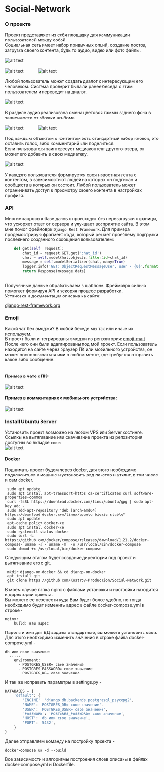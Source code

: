# Social-Network
### О проекте
Проект представляет из себя площадку для коммуникации пользователей между собой.<br>
Социальная сеть имеет набор привычных опций, создание постов, загрузка своего контента, будь то аудио, видео или фото файлы.
<br>
<br>
![alt text](screenshots/добавление_фото.png)
<br>
<br>
![alt text](screenshots/галлерея.jpg) &nbsp;&nbsp;&nbsp;&nbsp;&nbsp;&nbsp;&nbsp;&nbsp;&nbsp;&nbsp; ![alt text](screenshots/пост.jpg) 
<br>
<br>
Любой пользователь может создать диалог с интересующим его человеком. Система проверит была ли ранее беседа с этим пользователем и переведет на диалог.
<br>
<br>
![alt text](screenshots/чат.jpg)
<br>
<br>
В разделе аудио реализована смена цветовой гаммы заднего фона в зависимости от обожки альбома.
<br>
<br>
![alt text](screenshots/аудио1.jpg) &nbsp;&nbsp;&nbsp;&nbsp;&nbsp;&nbsp;&nbsp;&nbsp;&nbsp;&nbsp; ![alt text](screenshots/аудио2.jpg) 
<br>
<br>
Под каждым объектом с контентом есть стандартный набор кнопок, это оставить голос, либо комментарий или поделиться.<br>
Если пользователя заинтересует медиаконтент другого юзера, он может его добавить в свою медиатеку.
<br>
<br>
![alt text](screenshots/like_comment.jpg)
<br>
<br>
У каждого пользователя формируется своя новостная лента с контентом, в зависимости от людей на которых он подписан и сообществ в которых он состоит. Любой пользователь может ограничивать доступ к просмотру своего контента в настройках профиля.
### API
Многие запросы к базе данных происходит без перезагрузки страницы, что ускоряет ответ от сервера и улучшает восприятие сайта.
В этом мне помог фреймоврк `Django Rest Framework`.
Для примера продемострирую фрагмент кода, который решает проеблему подгрузки последнего созданного сообщения пользователем:<br>
```python
    def get(self, request):
        chat_id = request.GET.get('chat_id')
        chat = self.modelChat.objects.filter(id=chat_id)
        message = self.modelSerializer(chat, many=True)
        logger.info('GET: ObjectRequestMessageUser, user - {0}'.format(request.user.email))
        return Response(message.data)
```
<br>
Полученные данные обрабатываем в шаблоне. Фреймоврк сильно помогает формируя API и ускоряя процесс разработки.<br>
Установка и документация описана на сайте:

[django-rest-framework.org](https://www.django-rest-framework.org/)

### Emoji
Какой чат без эмоджи? В любой беседе мы так или иначе их используем.<br>
В проект были интегрированы эмоджи из репозитория: [emoji-mart](https://github.com/missive/emoji-mart) <br>
После чего они были адаптированы под мой проект. Если пользователь находится на сайте через браузер ПК или мобильного устройства, 
он может воспользоваться ими в любом месте, где требуется отправить какое либо сообщение. 
<br>
<br>
#### Пример в чате с ПК:

![alt text](screenshots/эмоджи_пк.png) 

#### Пример в комментариях с мобильного устройства:

![alt text](screenshots/эмоджи_мб.jpg) 

### Install Ubuntu Server
Установить проект возможно на любом VPS или Server хостинге.<br>
Ссылкы на вытягивание или скачивание проекта из репозитория доступны во вкладке `code`:
<br>
![alt text](screenshots/гит.jpg) 
<br>
#### Docker
Поднимать проект будем через docker, для этого необходимо подключиться к машине 
и установить ряд пакетов и утилит, в том числе и сам docker.
<br>
```
 sudo apt update
 sudo apt install apt-transport-https ca-certificates curl software-properties-common
 curl -fsSL https://download.docker.com/linux/ubuntu/gpg | sudo apt-key add -
 sudo add-apt-repository "deb [arch=amd64] https://download.docker.com/linux/ubuntu bionic stable"
 sudo apt update
 apt-cache policy docker-ce
 sudo apt install docker-ce
 sudo systemctl status docker
 sudo curl -L https://github.com/docker/compose/releases/download/1.21.2/docker-compose-`uname -s`-`uname -m` -o /usr/local/bin/docker-compose
 sudo chmod +x /usr/local/bin/docker-compose
```
Следующим этапом будет создание директории под проект и вытягивание его с git.
<br>
```
 mkdir django-on-docker && cd django-on-docker
 apt install git
 git clone https://github.com/Kostrov-Producsion/Social-Network.git
```
В моем случае папка nginx с файлами установки и настройки находится в директории проекта. 
<br>
Вы можете ее перенести куда Вам будет более удобно, но тогда необходимо будет изменить адрес в файле docker-compose.yml в строке -
<br>
```
nginx:
    build: ваш адрес
```
Пароли и имя для БД заданы стандартные, вы можете установить свои.
<br>
Для этого необходимо изменить значения в строке файла docker-compose.yml -
```
db или свое значение:
  .....
    environment:
      - POSTGRES_USER= свое значение
      - POSTGRES_PASSWORD= свое значение
      - POSTGRES_DB= свое значение
```
И так же исправить параметры в settings.py - 
```python
DATABASES = {
    'default': {
        'ENGINE': 'django.db.backends.postgresql_psycopg2',
        'NAME': 'POSTGRES_DB= свое значение',
        'USER': 'POSTGRES_USER= свое значение',
        'PASSWORD': 'POSTGRES_PASSWORD= свое значение',
        'HOST': 'db или свое значение',
        'PORT': '5432',
    }
}
```
Далее отправляем команду на постройку проекта - 
<br>
```
docker-compose up -d --build
```
Все зависимости и алгоритмы построения слоев описаны в файлах docker-compose.yml и Dockerfile.

